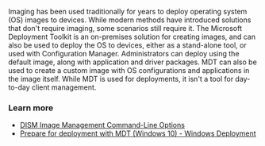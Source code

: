Imaging has been used traditionally for years to deploy operating system (OS) images to devices. While modern methods have introduced solutions that don't require imaging, some scenarios still require it. The Microsoft Deployment Toolkit is an on-premises solution for creating images, and can also be used to deploy the OS to devices, either as a stand-alone tool, or used with Configuration Manager. Administrators can deploy using the default image, along with application and driver packages. MDT can also be used to create a custom image with OS configurations and applications in the image itself. While MDT is used for deployments, it isn't a tool for day-to-day client management.

### Learn more

 -  [DISM Image Management Command-Line Options](/windows-hardware/manufacture/desktop/dism-image-management-command-line-options-s14)
 -  [Prepare for deployment with MDT (Windows 10) - Windows Deployment](/windows/deployment/deploy-windows-mdt/prepare-for-windows-deployment-with-mdt)

